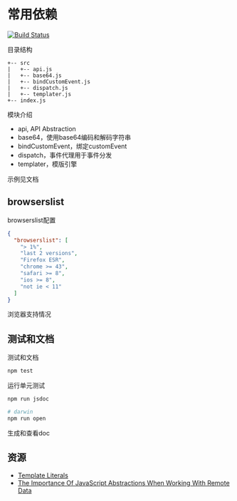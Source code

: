 # 常用依赖

[![Build Status](https://travis-ci.org/zp25/zp-lib.svg?branch=master)](https://travis-ci.org/zp25/zp-lib)

目录结构

~~~
+-- src
|   +-- api.js
|   +-- base64.js
|   +-- bindCustomEvent.js
|   +-- dispatch.js
|   +-- templater.js
+-- index.js
~~~
模块介绍

+ api, API Abstraction
+ base64，使用base64编码和解码字符串
+ bindCustomEvent，绑定customEvent
+ dispatch，事件代理用于事件分发
+ templater，模版引擎

示例见文档

## browserslist
browserslist配置

~~~json
{
  "browserslist": [
    "> 1%",
    "last 2 versions",
    "Firefox ESR",
    "chrome >= 43",
    "safari >= 8",
    "ios >= 8",
    "not ie < 11"
  ]
}
~~~
浏览器支持情况

## 测试和文档
测试和文档

~~~bash
npm test
~~~
运行单元测试

~~~bash
npm run jsdoc

# darwin
npm run open
~~~
生成和查看doc

## 资源
+ [Template Literals](https://css-tricks.com/template-literals/ "Template Literals")
+ [The Importance Of JavaScript Abstractions When Working With Remote Data](https://css-tricks.com/importance-javascript-abstractions-working-remote-data/ "The Importance Of JavaScript Abstractions When Working With Remote Data")
